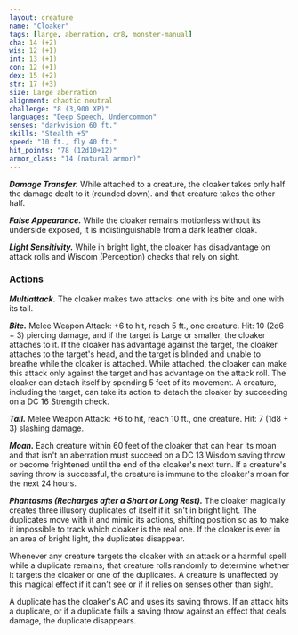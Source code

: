 ```yaml
---
layout: creature
name: "Cloaker"
tags: [large, aberration, cr8, monster-manual]
cha: 14 (+2)
wis: 12 (+1)
int: 13 (+1)
con: 12 (+1)
dex: 15 (+2)
str: 17 (+3)
size: Large aberration
alignment: chaotic neutral
challenge: "8 (3,900 XP)"
languages: "Deep Speech, Undercommon"
senses: "darkvision 60 ft."
skills: "Stealth +5"
speed: "10 ft., fly 40 ft."
hit_points: "78 (12d10+12)"
armor_class: "14 (natural armor)"
---
```


***Damage Transfer.*** While attached to a creature, the cloaker takes only half the damage dealt to it (rounded down). and that creature takes the other half.

***False Appearance.*** While the cloaker remains motionless without its underside exposed, it is indistinguishable from a dark leather cloak.

***Light Sensitivity.*** While in bright light, the cloaker has disadvantage on attack rolls and Wisdom (Perception) checks that rely on sight.

### Actions

***Multiattack.*** The cloaker makes two attacks: one with its bite and one with its tail.

***Bite.*** Melee Weapon Attack: +6 to hit, reach 5 ft., one creature. Hit: 10 (2d6 + 3) piercing damage, and if the target is Large or smaller, the cloaker attaches to it. If the cloaker has advantage against the target, the cloaker attaches to the target's head, and the target is blinded and unable to breathe while the cloaker is attached. While attached, the cloaker can make this attack only against the target and has advantage on the attack roll. The cloaker can detach itself by spending 5 feet of its movement. A creature, including the target, can take its action to detach the cloaker by succeeding on a DC 16 Strength check.

***Tail.*** Melee Weapon Attack: +6 to hit, reach 10 ft., one creature. Hit: 7 (1d8 + 3) slashing damage.

***Moan.*** Each creature within 60 feet of the cloaker that can hear its moan and that isn't an aberration must succeed on a DC 13 Wisdom saving throw or become frightened until the end of the cloaker's next turn. If a creature's saving throw is successful, the creature is immune to the cloaker's moan for the next 24 hours.

***Phantasms (Recharges after a Short or Long Rest).*** The cloaker magically creates three illusory duplicates of itself if it isn't in bright light. The duplicates move with it and mimic its actions, shifting position so as to make it impossible to track which cloaker is the real one. If the cloaker is ever in an area of bright light, the duplicates disappear.

Whenever any creature targets the cloaker with an attack or a harmful spell while a duplicate remains, that creature rolls randomly to determine whether it targets the cloaker or one of the duplicates. A creature is unaffected by this magical effect if it can't see or if it relies on senses other than sight.

A duplicate has the cloaker's AC and uses its saving throws. If an attack hits a duplicate, or if a duplicate fails a saving throw against an effect that deals damage, the duplicate disappears.